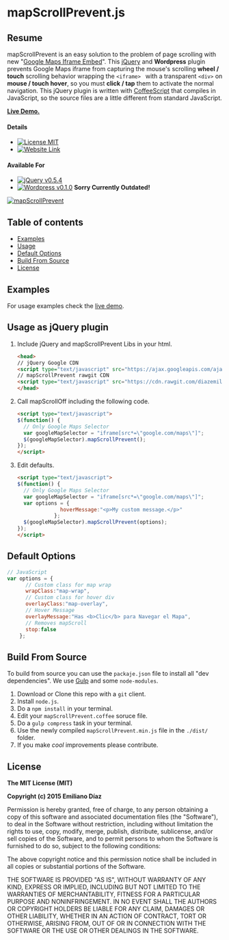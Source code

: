 # mapScrollPrevent.js
## Resume

mapScrollPrevent is an easy solution to the problem of page scrolling with new "[Google Maps Iframe Embed](https://developers.google.com/maps/documentation/embed/guide)".
This [jQuery](http://www.jquery.com) and **Wordpress** plugin prevents Google Maps iframe from capturing the mouse's scrolling **wheel / touch** scrolling behavior wrapping the ``` <iframe>  ``` with a transparent ``` <div> ``` on **mouse / touch hover**, so you must **click / tap** them to activate the normal navigation.
This jQuery plugin is written with [CoffeeScript](http://coffeescript.org/) that compiles in JavaScript, so the source files are a little different from standard JavaScript.

**[Live Demo.](http://diazemiliano.github.io/mapScrollPrevent)**

#### Details
* [![License MIT](https://img.shields.io/badge/license-MIT-blue.svg)](https://github.com/diazemiliano/mapScrollPrevent/blob/master/LICENSE)
* [![Website Link](https://img.shields.io/badge/website-http%3A%2F%2Fdiazemiliano.github.io%2FmapScrollPrevent%2F-lightgrey.svg)](http://diazemiliano.github.io/mapScrollPrevent/)

#### Available For
* [![jQuery v0.5.4](https://img.shields.io/badge/jQuery-0.5.5-brightgreen.svg)](https://github.com/diazemiliano/mapScrollPrevent/releases)
* [![Wordpress v0.1.0](https://img.shields.io/badge/Wordpress-0.1.0-brightgreen.svg)](https://github.com/diazemiliano/mapScrollPrevent/tree/wordpress) **Sorry Currently Outdated!**

[![mapScrollPrevent](https://cdn.rawgit.com/diazemiliano/mapScrollPrevent/master/mapScrollPrevent.png)](http://diazemiliano.github.io/mapScrollPrevent)

## Table of contents
- [Examples](#examples)
- [Usage](#usage-as-jquery-plugin)
- [Default Options](#default-options)
- [Build From Source](#build-from-source)
- [License](#license)

## Examples
For usage examples check the [live demo](http://diazemiliano.github.io/mapScrollPrevent).

## Usage as jQuery plugin
1. Include jQuery and mapScrollPrevent Libs in your html.

      ``` html
      <head>
      // jQuery Google CDN
      <script type="text/javascript" src="https://ajax.googleapis.com/ajax/libs/jquery/2.1.4/jquery.min.js?ver=2.1.4"></script>
      // mapScrollPrevent rawgit CDN
      <script type="text/javascript" src="https://cdn.rawgit.com/diazemiliano/mapScrollPrevent/master/dist/mapScrollPrevent.js"></script>
      </head>
      ```

3. Call mapScrollOff including the following code.

      ``` html
      <script type="text/javascript">
      $(function() {
        // Only Google Maps Selector
        var googleMapSelector = "iframe[src*=\"google.com/maps\"]";
        $(googleMapSelector).mapScrollPrevent();
      });
      </script>
      ```

4. Edit defaults.

      ``` html
      <script type="text/javascript">
      $(function() {
        // Only Google Maps Selector
        var googleMapSelector = "iframe[src*=\"google.com/maps\"]";
        var options = {
                    hoverMessage:"<p>My custom message.</p>"
                  };
        $(googleMapSelector).mapScrollPrevent(options);
      });
      </script>
      ```

## Default Options
``` javascript
// JavaScript
var options = {
      // Custom class for map wrap
      wrapClass:"map-wrap",
      // Custom class for hover div
      overlayClass:"map-overlay",
      // Hover Message
      overlayMessage:"Has <b>Clic</b> para Navegar el Mapa",
      // Removes mapScroll
      stop:false
    };
```
## Build From Source
To build from source you can use the ```packaje.json``` file to install all "dev dependencies". We use [Gulp](gulpjs.com/) and some ```node-modules```.

1. Download or Clone this repo with a ```git``` client.
2. Install ```node.js```.
3. Do a ```npm install``` in your terminal.
4. Edit your ```mapScrollPrevent.coffee``` soruce file.
5. Do a ````gulp compress```` task in your terminal.
6. Use the newly compiled ```mapScrollPrevent.min.js``` file in the ```./dist/``` folder.
7. If you make *cool* improvements please contribute.

## License
**The MIT License (MIT)**

**Copyright (c) 2015 Emiliano Díaz**

Permission is hereby granted, free of charge, to any person obtaining a copy
of this software and associated documentation files (the "Software"), to deal
in the Software without restriction, including without limitation the rights
to use, copy, modify, merge, publish, distribute, sublicense, and/or sell
copies of the Software, and to permit persons to whom the Software is
furnished to do so, subject to the following conditions:

The above copyright notice and this permission notice shall be included in all
copies or substantial portions of the Software.

THE SOFTWARE IS PROVIDED "AS IS", WITHOUT WARRANTY OF ANY KIND, EXPRESS OR
IMPLIED, INCLUDING BUT NOT LIMITED TO THE WARRANTIES OF MERCHANTABILITY,
FITNESS FOR A PARTICULAR PURPOSE AND NONINFRINGEMENT. IN NO EVENT SHALL THE
AUTHORS OR COPYRIGHT HOLDERS BE LIABLE FOR ANY CLAIM, DAMAGES OR OTHER
LIABILITY, WHETHER IN AN ACTION OF CONTRACT, TORT OR OTHERWISE, ARISING FROM,
OUT OF OR IN CONNECTION WITH THE SOFTWARE OR THE USE OR OTHER DEALINGS IN THE
SOFTWARE.

